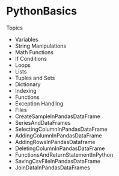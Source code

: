 # PythonBasics
Topics

- Variables
- String Manipulations
- Math Functions
- If Conditions
- Loops
- Lists
- Tuples and Sets
- Dictionary
- Indexing
- Functions
- Exception Handling
- Files
- CreateSampleInPandasDataFrame
- SeriesAndDataFrames
- SelectingColumnInPandasDataFrame
- AddingColumnInPandasDataFrame
- AddingRowsInPandasDataframe
- DeletingColumnInPandasDataFrame
- FunctionsAndReturnStatementInPython
- SavingCsvFileInPandasDataFrame
- JoinDataInPandasDataFrames

